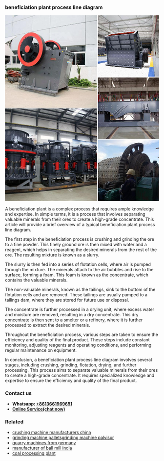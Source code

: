 <h3>beneficiation plant process line diagram</h3><img src='1704951474.jpg' alt=''><p>A beneficiation plant is a complex process that requires ample knowledge and expertise. In simple terms, it is a process that involves separating valuable minerals from their ores to create a high-grade concentrate. This article will provide a brief overview of a typical beneficiation plant process line diagram.</p><p>The first step in the beneficiation process is crushing and grinding the ore to a fine powder. This finely ground ore is then mixed with water and a reagent, which helps in separating the desired minerals from the rest of the ore. The resulting mixture is known as a slurry.</p><p>The slurry is then fed into a series of flotation cells, where air is pumped through the mixture. The minerals attach to the air bubbles and rise to the surface, forming a foam. This foam is known as the concentrate, which contains the valuable minerals.</p><p>The non-valuable minerals, known as the tailings, sink to the bottom of the flotation cells and are removed. These tailings are usually pumped to a tailings dam, where they are stored for future use or disposal.</p><p>The concentrate is further processed in a drying unit, where excess water and moisture are removed, resulting in a dry concentrate. This dry concentrate is then sent to a smelter or a refinery, where it is further processed to extract the desired minerals.</p><p>Throughout the beneficiation process, various steps are taken to ensure the efficiency and quality of the final product. These steps include constant monitoring, adjusting reagents and operating conditions, and performing regular maintenance on equipment.</p><p>In conclusion, a beneficiation plant process line diagram involves several stages, including crushing, grinding, flotation, drying, and further processing. This process aims to separate valuable minerals from their ores to create a high-grade concentrate. It requires specialized knowledge and expertise to ensure the efficiency and quality of the final product.</p><h3>Contact us</h3><ul><li><strong>Whatsapp:&nbsp;<a href="https://wa.me/8613661969651">+8613661969651</a></strong></li><li><a href="https://swt.shibang-china.com/?git&amp;zhl&amp;beneficiation plant process line diagram"><strong>Online Service(chat now)</strong></a></li></ul><h3>Related</h3><ul><li><a href='crushing machine manufacturers china.md'>crushing machine manufacturers china</a></li><li><a href='grinding machine palletsgrinding machine palvisor.md'>grinding machine palletsgrinding machine palvisor</a></li><li><a href='quarry machines from germany.md'>quarry machines from germany</a></li><li><a href='manufacturer of ball mill india.md'>manufacturer of ball mill india</a></li><li><a href='coal processing plant.md'>coal processing plant</a></li></ul>